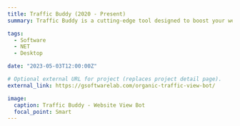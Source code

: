 ```yaml
---
title: Traffic Buddy (2020 - Present)
summary: Traffic Buddy is a cutting-edge tool designed to boost your website's SEO traffic using targeted keywords. With the use of real Chrome-based browsers, the program generates thousands of authentic-looking website views across multiple search engines, providing an invaluable boost to your online presence. Developed with C# programming language and featuring a user-friendly WPF UI, Traffic Buddy is a powerful and innovative solution for increasing website traffic.

tags:
  - Software
  - NET
  - Desktop

date: "2023-05-03T12:00:00Z"

# Optional external URL for project (replaces project detail page).
external_link: https://gsoftwarelab.com/organic-traffic-view-bot/

image:
  caption: Traffic Buddy - Website View Bot
  focal_point: Smart
---
```


